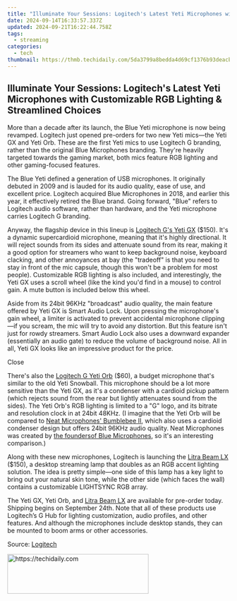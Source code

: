 ```yaml
---
title: "Illuminate Your Sessions: Logitech's Latest Yeti Microphones with Customizable RGB Lighting & Streamlined Choices"
date: 2024-09-14T16:33:57.337Z
updated: 2024-09-21T16:22:44.758Z
tags:
  - streaming
categories:
  - tech
thumbnail: https://thmb.techidaily.com/5da3799a8bedda4d69cf1376b93deacb85f38c0ac9294944d02b8e17d908c0f4.png
---
```


## Illuminate Your Sessions: Logitech's Latest Yeti Microphones with Customizable RGB Lighting & Streamlined Choices

More than a decade after its launch, the Blue Yeti microphone is now being revamped. Logitech just opened pre-orders for two new Yeti mics—the Yeti GX and Yeti Orb. These are the first Yeti mics to use Logitech G branding, rather than the original Blue Microphones branding. They're heavily targeted towards the gaming market, both mics feature RGB lighting and other gaming-focused features.

 The Blue Yeti defined a generation of USB microphones. It originally debuted in 2009 and is lauded for its audio quality, ease of use, and excellent price. Logitech acquired Blue Microphones in 2018, and earlier this year, it effectively retired the Blue brand. Going forward, "Blue" refers to Logitech audio software, rather than hardware, and the Yeti microphone carries Logitech G branding.

 Anyway, the flagship device in this lineup is [Logitech G's Yeti GX](https://www.logitechg.com/en-us/products/microphones/yeti-gx-gaming-microphone.988-000567.html) ($150). It's a dynamic supercardioid microphone, meaning that it's highly directional. It will reject sounds from its sides and attenuate sound from its rear, making it a good option for streamers who want to keep background noise, keyboard clacking, and other annoyances at bay (the "tradeoff" is that you need to stay in front of the mic capsule, though this won't be a problem for most people). Customizable RGB lighting is also included, and interestingly, the Yeti GX uses a scroll wheel (like the kind you'd find in a mouse) to control gain. A mute button is included below this wheel.

 Aside from its 24bit 96KHz "broadcast" audio quality, the main feature offered by Yeti GX is Smart Audio Lock. Upon pressing the microphone's gain wheel, a limiter is activated to prevent accidental microphone clipping—if you scream, the mic will try to avoid any distortion. But this feature isn't just for rowdy streamers. Smart Audio Lock also uses a downward expander (essentially an audio gate) to reduce the volume of background noise. All in all, Yeti GX looks like an impressive product for the price.

Close 

 There's also the [Logitech G Yeti Orb](https://www.logitechg.com/en-us/products/microphones/yeti-orb-gaming-microphone.988-000549.html) ($60), a budget microphone that's similar to the old Yeti Snowball. This microphone should be a lot more sensitive than the Yeti GX, as it's a condenser with a cardioid pickup pattern (which rejects sound from the rear but lightly attenuates sound from the sides). The Yeti Orb's RGB lighting is limited to a "G" logo, and its bitrate and resolution clock in at 24bit 48KHz. (I imagine that the Yeti Orb will be compared to [Neat Microphones' Bumblebee II](https://facebook-videos.techidaily.com/updated-2024-approved-dive-into-the-digital-ocean-unveiling-facebooks-video-depth/), which also uses a cardioid condenser design but offers 24bit 96KHz audio quality. Neat Microphones was created by [the founders](https://www.stray-electrons.com)[of Blue Microphones](http://www.stray-electrons.com), so it's an interesting comparison.)

 Along with these new microphones, Logitech is launching the [Litra Beam LX](https://www.logitechg.com/en-us/products/cameras-lighting/litra-beam-lx-led-light.946-000013.html) ($150), a desktop streaming lamp that doubles as an RGB accent lighting solution. The idea is pretty simple—one side of this lamp has a key light to bring out your natural skin tone, while the other side (which faces the wall) contains a customizable LIGHTSYNC RGB array.

 The Yeti GX, Yeti Orb, and [Litra Beam LX](https://www.logitechg.com/en-us/products/cameras-lighting/litra-beam-lx-led-light.946-000013.html) are available for pre-order today. Shipping begins on September 24th. Note that all of these products use Logitech’s G Hub for lighting customization, audio profiles, and other features. And although the microphones include desktop stands, they can be mounted to boom arms or other accessories.

 Source: [Logitech](https://news.logitech.com/press-releases/news-details/2023/Play-Out-Loud-Logitech-G-Launches-the-Next-Generation-of-Yeti-Microphones-and-Litra-Lights-to-Help-Content-Creators-Look-and-Sound-Their-Best/default.aspx)

<ins class="adsbygoogle"
     style="display:block"
     data-ad-format="autorelaxed"
     data-ad-client="ca-pub-7571918770474297"
     data-ad-slot="1223367746"></ins>

<ins class="adsbygoogle"
     style="display:block"
     data-ad-client="ca-pub-7571918770474297"
     data-ad-slot="8358498916"
     data-ad-format="auto"
     data-full-width-responsive="true"></ins>



<!-- affiliate ads begin -->
<a href="https://wigfever.sjv.io/c/5597632/2014848/22899" target="_top" id="2014848">
  <img src="//a.impactradius-go.com/display-ad/22899-2014848" border="0" alt="https://techidaily.com" width="320" height="90"/>
</a>
<img height="0" width="0" src="https://wigfever.sjv.io/i/5597632/2014848/22899" style="position:absolute;visibility:hidden;" border="0" />
<!-- affiliate ads end -->

